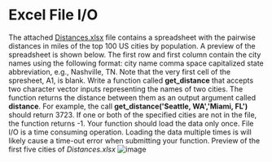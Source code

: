 # Excel File I/O
The attached [Distances.xlsx](https://lcms-files.mathworks.com/content/file/348f7627-8238-4f0d-99de-1c15fd5a171c/Distances.xlsx?versionId=rPFc1UxVH04p8nuG6kIM8lEiuYYmE4uC) file contains a spreadsheet with the pairwise distances in miles of the top 100 US cities by population. A preview of the spreadsheet is shown below. The first row and first column contain the city names using the following format: city name comma space capitalized state abbreviation, e.g., Nashville, TN. Note that the very first cell of the spresheet, A1, is blank. 
Write a function called **get_distance** that accepts two character vector inputs representing the names of two cities. The function returns the distance between them as an output argument called **distance**. For example, the call **get_distance('Seattle, WA','Miami, FL')** should return 3723. If one or both of the specified cities are not in the file, the function returns -1.
Your function should load the data only once. File I/O is a time consuming operation. Loading the data multiple times is will likely cause a time-out error when submitting your function.
Preview of the first five cities of *Distances.xlsx* 
![image](https://lcms-files.mathworks.com/content/images/7f056535-7c1c-449f-a957-f99797e79b7a.png)

